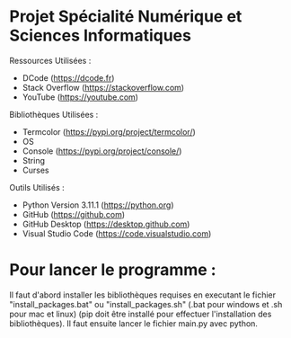 # Projet Spécialité Numérique et Sciences Informatiques

Ressources Utilisées :

- DCode (https://dcode.fr)
- Stack Overflow (https://stackoverflow.com)
- YouTube (https://youtube.com)

Bibliothèques Utilisées : 

- Termcolor (https://pypi.org/project/termcolor/)
- OS
- Console (https://pypi.org/project/console/)
- String
- Curses

Outils Utilisés :

- Python Version 3.11.1 (https://python.org)
- GitHub (https://github.com)
- GitHub Desktop (https://desktop.github.com)
- Visual Studio Code (https://code.visualstudio.com)

# Pour lancer le programme :

Il faut d'abord installer les bibliothèques requises en executant le fichier "install_packages.bat" ou "install_packages.sh" (.bat pour windows et .sh pour mac et linux) (pip doit être installé pour effectuer l'installation des bibliothèques).
Il faut ensuite lancer le fichier main.py avec python.